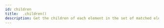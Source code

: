 ```yaml
---
id: children 
title:  .children()
description: Get the children of each element in the set of matched elements, optionally filtered by a selector.
---
```

